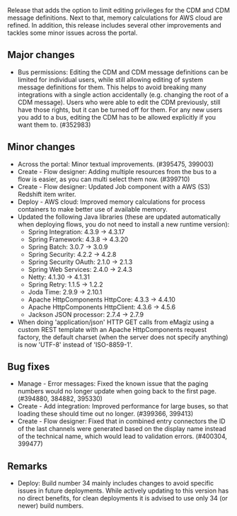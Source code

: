 Release that adds the option to limit editing privileges for the CDM and CDM message definitions. Next to that, memory calculations for AWS cloud are refined. In addition, this release includes several other improvements and tackles some minor issues across the portal.
## Major changes
- Bus permissions: Editing the CDM and CDM message definitions can be limited for individual users, while still allowing editing of system message definitions for them. This helps to avoid breaking many integrations with a single action accidentally (e.g. changing the root of a CDM message). Users who were able to edit the CDM previously, still have those rights, but it can be turned off for them. For any new users you add to a bus, editing the CDM has to be allowed explicitly if you want them to. (#352983)
## Minor changes
- Across the portal: Minor textual improvements. (#395475, 399003)
- Create - Flow designer: Adding multiple resources from the bus to a flow is easier, as you can multi select them now. (#399710)
- Create - Flow designer: Updated Job component with a AWS (S3) Redshift item writer.
- Deploy - AWS cloud: Improved memory calculations for process containers to make better use of available memory.
- Updated the following Java libraries (these are updated automatically when deploying flows, you do not need to install a new runtime version):
  - Spring Integration: 4.3.9 → 4.3.17
  - Spring Framework: 4.3.8 → 4.3.20
  - Spring Batch: 3.0.7 → 3.0.9
  - Spring Security: 4.2.2 → 4.2.8
  - Spring Security OAuth: 2.1.0 → 2.1.3
  - Spring Web Services: 2.4.0 → 2.4.3
  - Netty: 4.1.30 → 4.1.31
  - Spring Retry: 1.1.5 → 1.2.2
  - Joda Time: 2.9.9 → 2.10.1
  - Apache HttpComponents HttpCore: 4.3.3 → 4.4.10
  - Apache HttpComponents HttpClient: 4.3.6 → 4.5.6
  - Jackson JSON processor: 2.7.4 → 2.7.9
- When doing 'application/json' HTTP GET calls from eMagiz using a custom REST template with an Apache HttpComponents request factory, the default charset (when the server does not specify anything) is now 'UTF-8' instead of 'ISO-8859-1'.
## Bug fixes
- Manage - Error messages: Fixed the known issue that the paging numbers would no longer update when going back to the first page. (#394880, 384882, 395330)
- Create - Add integration: Improved performance for large buses, so that loading these should time out no longer. (#399366, 399413)
- Create - Flow designer: Fixed that in combined entry connectors the ID of the last channels were generated based on the display name instead of the technical name, which would lead to validation errors. (#400304, 399477)
## Remarks
- Deploy: Build number 34 mainly includes changes to avoid specific issues in future deployments. While actively updating to this version has no direct benefits, for clean deployments it is advised to use only 34 (or newer) build numbers.
